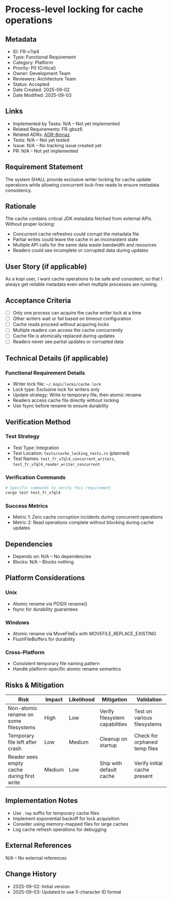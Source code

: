 # Process-level locking for cache operations

## Metadata

- ID: FR-v7ql4
- Type: Functional Requirement
- Category: Platform
- Priority: P0 (Critical)
- Owner: Development Team
- Reviewers: Architecture Team
- Status: Accepted
- Date Created: 2025-09-02
- Date Modified: 2025-09-03

## Links

- Implemented by Tasks: N/A – Not yet implemented
- Related Requirements: FR-gbsz6
- Related ADRs: [ADR-8mnaz](../adr/ADR-8mnaz-concurrent-process-locking-strategy.md)
- Tests: N/A – Not yet tested
- Issue: N/A – No tracking issue created yet
- PR: N/A – Not yet implemented

## Requirement Statement

The system SHALL provide exclusive writer locking for cache update operations while allowing concurrent lock-free reads to ensure metadata consistency.

## Rationale

The cache contains critical JDK metadata fetched from external APIs. Without proper locking:

- Concurrent cache refreshes could corrupt the metadata file
- Partial writes could leave the cache in an inconsistent state
- Multiple API calls for the same data waste bandwidth and resources
- Readers could see incomplete or corrupted data during updates

## User Story (if applicable)

As a kopi user, I want cache operations to be safe and consistent, so that I always get reliable metadata even when multiple processes are running.

## Acceptance Criteria

- [ ] Only one process can acquire the cache writer lock at a time
- [ ] Other writers wait or fail based on timeout configuration
- [ ] Cache reads proceed without acquiring locks
- [ ] Multiple readers can access the cache concurrently
- [ ] Cache file is atomically replaced during updates
- [ ] Readers never see partial updates or corrupted data

## Technical Details (if applicable)

### Functional Requirement Details

- Writer lock file: `~/.kopi/locks/cache.lock`
- Lock type: Exclusive lock for writers only
- Update strategy: Write to temporary file, then atomic rename
- Readers access cache file directly without locking
- Use fsync before rename to ensure durability

## Verification Method

### Test Strategy

- Test Type: Integration
- Test Location: `tests/cache_locking_tests.rs` (planned)
- Test Names: `test_fr_v7ql4_concurrent_writers`, `test_fr_v7ql4_reader_writer_concurrent`

### Verification Commands

```bash
# Specific commands to verify this requirement
cargo test test_fr_v7ql4
```

### Success Metrics

- Metric 1: Zero cache corruption incidents during concurrent operations
- Metric 2: Read operations complete without blocking during cache updates

## Dependencies

- Depends on: N/A – No dependencies
- Blocks: N/A – Blocks nothing

## Platform Considerations

### Unix

- Atomic rename via POSIX rename()
- fsync for durability guarantees

### Windows

- Atomic rename via MoveFileEx with MOVEFILE_REPLACE_EXISTING
- FlushFileBuffers for durability

### Cross-Platform

- Consistent temporary file naming pattern
- Handle platform-specific atomic rename semantics

## Risks & Mitigation

| Risk                                       | Impact | Likelihood | Mitigation                     | Validation                    |
| ------------------------------------------ | ------ | ---------- | ------------------------------ | ----------------------------- |
| Non-atomic rename on some filesystems      | High   | Low        | Verify filesystem capabilities | Test on various filesystems   |
| Temporary file left after crash            | Low    | Medium     | Cleanup on startup             | Check for orphaned temp files |
| Reader sees empty cache during first write | Medium | Low        | Ship with default cache        | Verify initial cache present  |

## Implementation Notes

- Use `.tmp` suffix for temporary cache files
- Implement exponential backoff for lock acquisition
- Consider using memory-mapped files for large caches
- Log cache refresh operations for debugging

## External References

N/A – No external references

## Change History

- 2025-09-02: Initial version
- 2025-09-03: Updated to use 5-character ID format

